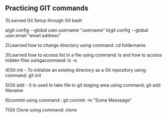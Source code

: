 ## Practicing GIT commands ##

1)Learned Git Setup through Git bash

a)git config --global user.username "username"
b)git config --global user.email "email address"

2)Learned how to change directory using command: cd foldername 

3)Learned how to access list in a file using command: ls   and how  to access hidden files usingacommand: ls -a                              

 4)Git init - To initialize an existing directory as a Git repository using command: git init
 
 5)Git add - It is used to take file to git staging area using command;  git add filename

6)commit using command   : git commit -m "Some Messsage"

7)Git Clone using command:  clone <URL>





